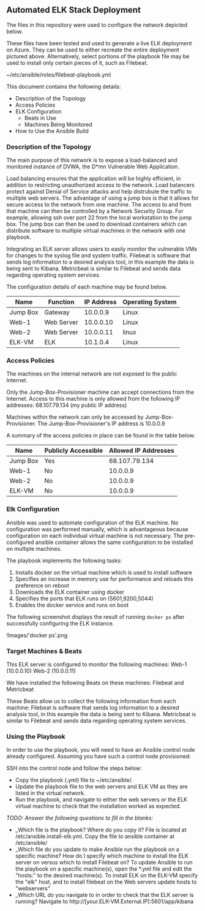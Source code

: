 ## Automated ELK Stack Deployment

The files in this repository were used to configure the network depicted below.




These files have been tested and used to generate a live ELK deployment on Azure. They can be used to either recreate the entire deployment pictured above. Alternatively, select portions of the playbook file may be used to install only certain pieces of it, such as Filebeat.

  ~/etc/ansible/roles/filebeat-playbook.yml

This document contains the following details:
- Description of the Topology
- Access Policies
- ELK Configuration
  - Beats in Use
  - Machines Being Monitored
- How to Use the Ansible Build


### Description of the Topology

The main purpose of this network is to expose a load-balanced and monitored instance of DVWA, the D*mn Vulnerable Web Application.

Load balancing ensures that the application will be highly efficient, in addition to restricting unauthorized access to the network. Load balancers protect against Denial of Service attacks and help distrubute the traffic to multiple
web servers. The advantage of using a jump box is that it allows for secure access to the network from one machine. The access to and from that machine can then be controlled by a Network Security Group. For example, allowing ssh over port
22 from the local workstation to the jump box. The jump box can then be used to download containers which can distribute software to multiple virtual machines in the network with one playbook. 

Integrating an ELK server allows users to easily monitor the vulnerable VMs for changes to the syslog file and system traffic. Filebeat is software that sends log information to a desired analysis tool, in this example the data is being sent to Kibana.
Metricbeat is similar to Filebeat and sends data regarding operating system services.

The configuration details of each machine may be found below.


| Name     | Function   | IP Address | Operating System |
|----------|------------|------------|------------------|
| Jump Box | Gateway    | 10.0.0.9   | Linux            |
| Web-1    | Web Server | 10.0.0.10  | Linux            |
| Web-2    | Web Server | 10.0.0.11  | linux            |
| ELK-VM   | ELK        | 10.1.0.4   | Linux            |

### Access Policies

The machines on the internal network are not exposed to the public Internet. 

Only the Jump-Box-Provisioner machine can accept connections from the Internet. Access to this machine is only allowed from the following IP addresses: 68.107.79.134 (my public IP address)

Machines within the network can only be accessed by Jump-Box-Provisioner. The Jump-Box-Provisioner's IP address is 10.0.0.9


A summary of the access policies in place can be found in the table below.

| Name     | Publicly Accessible | Allowed IP Addresses |
|----------|---------------------|----------------------|
| Jump Box | Yes                 | 68.107.79.134        |
| Web-1    | No                  | 10.0.0.9             |
| Web-2    | No                  | 10.0.0.9             |
| ELK-VM   | No                  | 10.0.0.9             |

### Elk Configuration

Ansible was used to automate configuration of the ELK machine. No configuration was performed manually, which is advantageous because configuration on each individual virtual machine is not necessary. The pre-configured ansible container
allows the same configuration to be installed on multiple machines.


The playbook implements the following tasks:

1. Installs docker on the virtual machine which is used to install software
2. Specifies an increase in memory use for performance and reloads this preference on reboot
3. Downloads the ELK container using docker
4. Specifies the ports that ELK runs on (5601,9200,5044)
5. Enables the docker service and runs on boot

The following screenshot displays the result of running `docker ps` after successfully configuring the ELK instance.

!Images/'docker ps'.png

### Target Machines & Beats
This ELK server is configured to monitor the following machines:
Web-1 (10.0.0.10)
Web-2 (10.0.0.11)

We have installed the following Beats on these machines:
Filebeat and Metricbeat

These Beats allow us to collect the following information from each machine:
Filebeat is software that sends log information to a desired analysis tool, in this example the data is being sent to Kibana. Metricbeat is similar to Filebeat and sends data regarding operating system services.

### Using the Playbook
In order to use the playbook, you will need to have an Ansible control node already configured. Assuming you have such a control node provisioned: 

SSH into the control node and follow the steps below:
- Copy the playbook (.yml) file to ~/etc/ansible/.
- Update the playbook file to the web servers and ELK VM as they are listed in the virtual network.
- Run the playbook, and navigate to either the web servers or the ELK virtual machine to check that the installation worked as expected.

_TODO: Answer the following questions to fill in the blanks:_
- _Which file is the playbook? Where do you copy it? File is located at /etc/ansible.install-elk.yml. Copy the file to ansible container at /etc/ansible/
- _Which file do you update to make Ansible run the playbook on a specific machine? How do I specify which machine to install the ELK server on versus which to install Filebeat on? To update Ansible to run the playbook on a specific machine(s), open the *.yml file and edit the "hosts:" to the desired machine(s). To install ELK on the ELK-VM specify the "elk" host, and to install filebeat on the Web servers update hosts to "webservers"
- _Which URL do you navigate to in order to check that the ELK server is running? Navigate to http://[your.ELK-VM.External.IP]:5601/app/kibana


